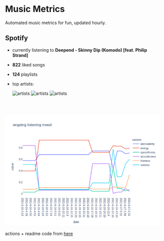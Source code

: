 # Music Metrics

Automated music metrics for fun, updated hourly.

## Spotify

- currently listening to **Deepend - Skinny Dip (Komodo) [feat. Philip Strand]**

- **822** liked songs
- **124** playlists

- top artists: 

    ![artists](https://i.scdn.co/image/0b0925b544b46d90a549f25a7f754ce6e59e6be2) ![artists](https://i.scdn.co/image/e42028e7fe5a7ba790b5b4e7b096b06bf3319443) ![artists](https://i.scdn.co/image/1f257aebfe8ac3405f181533a558c8b771ccb71a)

<br></br>

<!-- ## Audio features for currently playing

![feature spread](figures/auto.png) -->

![ongoing features](figures/timeseries.png)

actions + readme code from [here](https://github.com/gargakshit/gargakshit)
